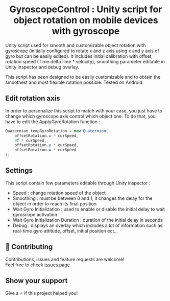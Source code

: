 <h1 align="center">GyroscopeControl : Unity script for object rotation on mobile devices with gyroscope</h1>
Unity script used for smooth and customizable object rotation with gyroscope (initially configured to rotate x and z axis using x and y axis of gyro but can be easily edited). It includes initial calibration with offset, rotation speed (Time.deltaTime * velocity), smoothing parameter editable in Unity inspector and debug overlay.

This script has been designed to be easily customizable and to obtain the smoothest and most flexible rotation possible.
Tested on Android.

## Edit rotation axis
In order to personalize this script to match with your case, you just have to change which gyroscope axis control which object one.
To do that, you have to edit the ApplyGyroRotation function :

```C#
Quaternion tempGyroRotation = new Quaternion(
    offsetRotation.x * curSpeed, 
    0f * curSpeed, 
    offsetRotation.y * curSpeed, 
    offsetRotation.w * curSpeed
);
```
## Settings
This script contain few parameters editable through Unity inspector :
* Speed : change rotation speed of the object
* Smoothing : must be between 0 and 1, it changes the delay for the object in order to reach its final position
* Wait Gyro Initialization : used to enable or disable the initial delay to wait gyroscope activation
* Wait Gyro Initialization Duration : duration of the initial delay in seconds
* Debug : displays an overlay which includes a lot of information such as: real-time gyro attitude, offset, initial position ect...

## 🤝 Contributing

Contributions, issues and feature requests are welcome!<br />Feel free to check [issues page](https://github.com/hbollon/GyroscopeControl/issues). 

## Show your support

Give a ⭐️ if this project helped you!
